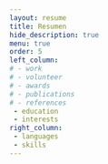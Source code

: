 ```yaml
---
layout: resume
title: Resumen
hide_description: true
menu: true
order: 5
left_column:
# - work
# - volunteer
# - awards
# - publications
# - references
 - education
 - interests
right_column:
 - languages
 - skills
---
```

